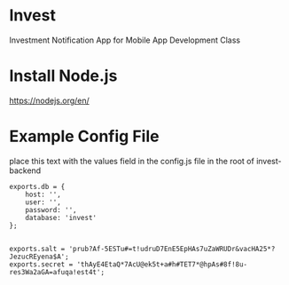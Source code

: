 # Invest
Investment Notification App for Mobile App Development Class

# Install Node.js
https://nodejs.org/en/

# Example Config File
place this text with the values field in the config.js file in the root of invest-backend
```
exports.db = {
	host: '',
	user: '',
	password: '',
	database: 'invest'
};


exports.salt = 'prub?Af-5ESTu#=t!udruD7EnE5EpHAs7uZaWRUDr&vacHA25*?JezucREyena$A';
exports.secret = 'thAyE4EtaQ*7AcU@ek5t+a#h#TET7*@hpAs#8f!8u-res3Wa2aGA=afuqa!est4t';
```
